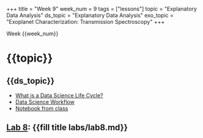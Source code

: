 +++
title = "Week 9"
week_num = 9
tags = ["lessons"]
topic = "Explanatory Data Analysis"
ds_topic = "Explanatory Data Analysis"
exo_topic =  "Exoplanet Characterization: Transmission Spectroscopy"
+++

Week {{week_num}}
# {{topic}}

## {{ds_topic}}
- [What is a Data Science Life Cycle?](https://www.datascience-pm.com/data-science-life-cycle/)
- [Data Science Workflow](https://www.datascience-pm.com/data-science-workflow/)
- [Notebook from class](https://psuastro497.github.io/Fall2022/notebooks/week9day1/)

## [Lab 8](../../labs/lab8/): {{fill title labs/lab8.md}}
